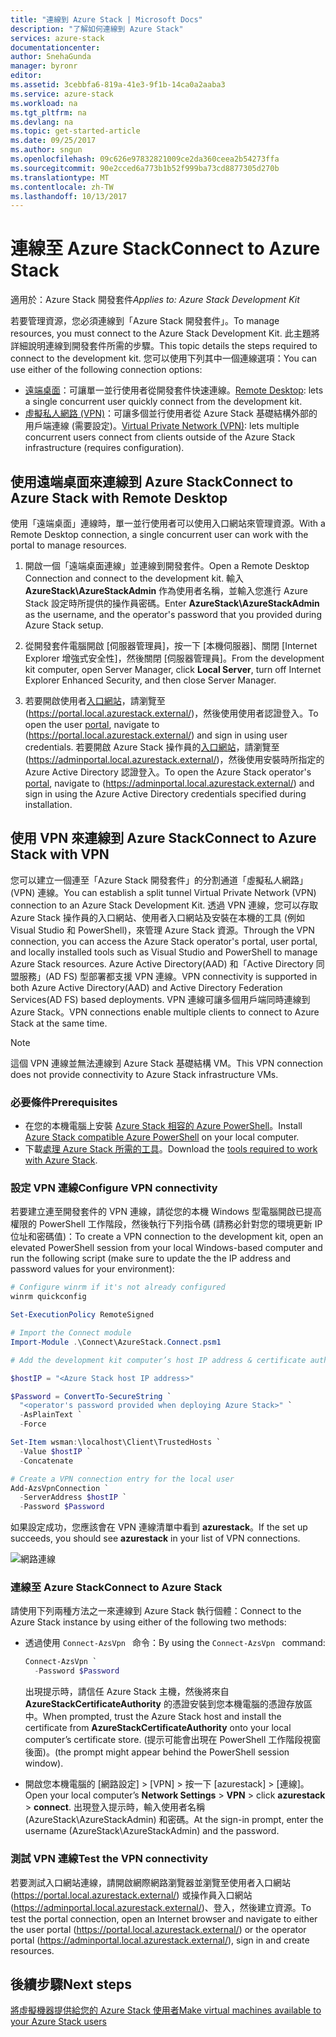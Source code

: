 ```yaml
---
title: "連線到 Azure Stack | Microsoft Docs"
description: "了解如何連線到 Azure Stack"
services: azure-stack
documentationcenter: 
author: SnehaGunda
manager: byronr
editor: 
ms.assetid: 3cebbfa6-819a-41e3-9f1b-14ca0a2aaba3
ms.service: azure-stack
ms.workload: na
ms.tgt_pltfrm: na
ms.devlang: na
ms.topic: get-started-article
ms.date: 09/25/2017
ms.author: sngun
ms.openlocfilehash: 09c626e97832821009ce2da360ceea2b54273ffa
ms.sourcegitcommit: 90e2cced6a773b1b52f999ba73cd8877305d270b
ms.translationtype: MT
ms.contentlocale: zh-TW
ms.lasthandoff: 10/13/2017
---
```

# <a name="connect-to-azure-stack"></a><span data-ttu-id="07f59-103">連線至 Azure Stack</span><span class="sxs-lookup"><span data-stu-id="07f59-103">Connect to Azure Stack</span></span>

<span data-ttu-id="07f59-104">適用於：Azure Stack 開發套件</span><span class="sxs-lookup"><span data-stu-id="07f59-104">*Applies to: Azure Stack Development Kit*</span></span>

<span data-ttu-id="07f59-105">若要管理資源，您必須連線到「Azure Stack 開發套件」。</span><span class="sxs-lookup"><span data-stu-id="07f59-105">To manage resources, you must connect to the Azure Stack Development Kit.</span></span> <span data-ttu-id="07f59-106">此主題將詳細說明連線到開發套件所需的步驟。</span><span class="sxs-lookup"><span data-stu-id="07f59-106">This topic details the steps required to connect to the development kit.</span></span> <span data-ttu-id="07f59-107">您可以使用下列其中一個連線選項：</span><span class="sxs-lookup"><span data-stu-id="07f59-107">You can use either of the following connection options:</span></span>

* <span data-ttu-id="07f59-108">[遠端桌面](#connect-with-remote-desktop)：可讓單一並行使用者從開發套件快速連線。</span><span class="sxs-lookup"><span data-stu-id="07f59-108">[Remote Desktop](#connect-with-remote-desktop): lets a single concurrent user quickly connect from the development kit.</span></span>
* <span data-ttu-id="07f59-109">[虛擬私人網路 (VPN)](#connect-with-vpn)：可讓多個並行使用者從 Azure Stack 基礎結構外部的用戶端連線 (需要設定)。</span><span class="sxs-lookup"><span data-stu-id="07f59-109">[Virtual Private Network (VPN)](#connect-with-vpn): lets multiple concurrent users connect from clients outside of the Azure Stack infrastructure (requires configuration).</span></span>

## <a name="connect-to-azure-stack-with-remote-desktop"></a><span data-ttu-id="07f59-110">使用遠端桌面來連線到 Azure Stack</span><span class="sxs-lookup"><span data-stu-id="07f59-110">Connect to Azure Stack with Remote Desktop</span></span>
<span data-ttu-id="07f59-111">使用「遠端桌面」連線時，單一並行使用者可以使用入口網站來管理資源。</span><span class="sxs-lookup"><span data-stu-id="07f59-111">With a Remote Desktop connection, a single concurrent user can work with the portal to manage resources.</span></span>

1. <span data-ttu-id="07f59-112">開啟一個「遠端桌面連線」並連線到開發套件。</span><span class="sxs-lookup"><span data-stu-id="07f59-112">Open a Remote Desktop Connection and connect to the development kit.</span></span> <span data-ttu-id="07f59-113">輸入 **AzureStack\AzureStackAdmin** 作為使用者名稱，並輸入您進行 Azure Stack 設定時所提供的操作員密碼。</span><span class="sxs-lookup"><span data-stu-id="07f59-113">Enter **AzureStack\AzureStackAdmin** as the username, and the operator's password that you provided during Azure Stack setup.</span></span>  

2. <span data-ttu-id="07f59-114">從開發套件電腦開啟 [伺服器管理員]，按一下 [本機伺服器]、關閉 [Internet Explorer 增強式安全性]，然後關閉 [伺服器管理員]。</span><span class="sxs-lookup"><span data-stu-id="07f59-114">From the development kit computer, open Server Manager, click **Local Server**, turn off Internet Explorer Enhanced Security, and then close Server Manager.</span></span>

3. <span data-ttu-id="07f59-115">若要開啟使用者[入口網站](azure-stack-key-features.md#portal)，請瀏覽至 (https://portal.local.azurestack.external/)，然後使用使用者認證登入。</span><span class="sxs-lookup"><span data-stu-id="07f59-115">To open the user [portal](azure-stack-key-features.md#portal), navigate to (https://portal.local.azurestack.external/) and sign in using user credentials.</span></span> <span data-ttu-id="07f59-116">若要開啟 Azure Stack 操作員的[入口網站](azure-stack-key-features.md#portal)，請瀏覽至 (https://adminportal.local.azurestack.external/)，然後使用安裝時所指定的 Azure Active Directory 認證登入。</span><span class="sxs-lookup"><span data-stu-id="07f59-116">To open the Azure Stack operator's [portal](azure-stack-key-features.md#portal), navigate to (https://adminportal.local.azurestack.external/) and sign in using the Azure Active Directory credentials specified during installation.</span></span>

## <a name="connect-to-azure-stack-with-vpn"></a><span data-ttu-id="07f59-117">使用 VPN 來連線到 Azure Stack</span><span class="sxs-lookup"><span data-stu-id="07f59-117">Connect to Azure Stack with VPN</span></span>

<span data-ttu-id="07f59-118">您可以建立一個連至「Azure Stack 開發套件」的分割通道「虛擬私人網路」(VPN) 連線。</span><span class="sxs-lookup"><span data-stu-id="07f59-118">You can establish a split tunnel Virtual Private Network (VPN) connection to an Azure Stack Development Kit.</span></span> <span data-ttu-id="07f59-119">透過 VPN 連線，您可以存取 Azure Stack 操作員的入口網站、使用者入口網站及安裝在本機的工具 (例如 Visual Studio 和 PowerShell)，來管理 Azure Stack 資源。</span><span class="sxs-lookup"><span data-stu-id="07f59-119">Through the VPN connection, you can access the Azure Stack operator's portal, user portal, and locally installed tools such as Visual Studio and PowerShell to manage Azure Stack resources.</span></span> <span data-ttu-id="07f59-120">Azure Active Directory(AAD) 和「Active Directory 同盟服務」(AD FS) 型部署都支援 VPN 連線。</span><span class="sxs-lookup"><span data-stu-id="07f59-120">VPN connectivity is supported in both Azure Active Directory(AAD) and Active Directory Federation Services(AD FS) based deployments.</span></span> <span data-ttu-id="07f59-121">VPN 連線可讓多個用戶端同時連線到 Azure Stack。</span><span class="sxs-lookup"><span data-stu-id="07f59-121">VPN connections enable multiple clients to connect to Azure Stack at the same time.</span></span> 

> [!NOTE] 
> <span data-ttu-id="07f59-122">這個 VPN 連線並無法連線到 Azure Stack 基礎結構 VM。</span><span class="sxs-lookup"><span data-stu-id="07f59-122">This VPN connection does not provide connectivity to Azure Stack infrastructure VMs.</span></span> 

### <a name="prerequisites"></a><span data-ttu-id="07f59-123">必要條件</span><span class="sxs-lookup"><span data-stu-id="07f59-123">Prerequisites</span></span>

* <span data-ttu-id="07f59-124">在您的本機電腦上安裝 [Azure Stack 相容的 Azure PowerShell](azure-stack-powershell-install.md)。</span><span class="sxs-lookup"><span data-stu-id="07f59-124">Install [Azure Stack compatible Azure PowerShell](azure-stack-powershell-install.md) on your local computer.</span></span>  
* <span data-ttu-id="07f59-125">下載[處理 Azure Stack 所需的工具](azure-stack-powershell-download.md)。</span><span class="sxs-lookup"><span data-stu-id="07f59-125">Download the [tools required to work with Azure Stack](azure-stack-powershell-download.md).</span></span> 

### <a name="configure-vpn-connectivity"></a><span data-ttu-id="07f59-126">設定 VPN 連線</span><span class="sxs-lookup"><span data-stu-id="07f59-126">Configure VPN connectivity</span></span>

<span data-ttu-id="07f59-127">若要建立連至開發套件的 VPN 連線，請從您的本機 Windows 型電腦開啟已提高權限的 PowerShell 工作階段，然後執行下列指令碼 (請務必針對您的環境更新 IP 位址和密碼值)：</span><span class="sxs-lookup"><span data-stu-id="07f59-127">To create a VPN connection to the development kit, open an elevated PowerShell session from your local Windows-based computer and run the following script (make sure to update the the IP address and password values for your environment):</span></span>

```PowerShell 
# Configure winrm if it's not already configured
winrm quickconfig  

Set-ExecutionPolicy RemoteSigned

# Import the Connect module
Import-Module .\Connect\AzureStack.Connect.psm1 

# Add the development kit computer’s host IP address & certificate authority (CA) to the list of trusted hosts. Make sure to update the the IP address and password values for your environment. 

$hostIP = "<Azure Stack host IP address>"

$Password = ConvertTo-SecureString `
  "<operator's password provided when deploying Azure Stack>" `
  -AsPlainText `
  -Force

Set-Item wsman:\localhost\Client\TrustedHosts `
  -Value $hostIP `
  -Concatenate

# Create a VPN connection entry for the local user
Add-AzsVpnConnection `
  -ServerAddress $hostIP `
  -Password $Password

```

<span data-ttu-id="07f59-128">如果設定成功，您應該會在 VPN 連線清單中看到 **azurestack**。</span><span class="sxs-lookup"><span data-stu-id="07f59-128">If the set up succeeds, you should see **azurestack** in your list of VPN connections.</span></span>

![網路連線](media/azure-stack-connect-azure-stack/image3.png)  

### <a name="connect-to-azure-stack"></a><span data-ttu-id="07f59-130">連線至 Azure Stack</span><span class="sxs-lookup"><span data-stu-id="07f59-130">Connect to Azure Stack</span></span>

<span data-ttu-id="07f59-131">請使用下列兩種方法之一來連線到 Azure Stack 執行個體：</span><span class="sxs-lookup"><span data-stu-id="07f59-131">Connect to the Azure Stack instance by using either of the following two methods:</span></span>  

* <span data-ttu-id="07f59-132">透過使用 `Connect-AzsVpn ` 命令：</span><span class="sxs-lookup"><span data-stu-id="07f59-132">By using the `Connect-AzsVpn ` command:</span></span> 
    
  ```PowerShell
  Connect-AzsVpn `
    -Password $Password
  ```

  <span data-ttu-id="07f59-133">出現提示時，請信任 Azure Stack 主機，然後將來自 **AzureStackCertificateAuthority** 的憑證安裝到您本機電腦的憑證存放區中。</span><span class="sxs-lookup"><span data-stu-id="07f59-133">When prompted, trust the Azure Stack host and install the certificate from **AzureStackCertificateAuthority** onto your local computer’s certificate store.</span></span> <span data-ttu-id="07f59-134">(提示可能會出現在 PowerShell 工作階段視窗後面)。</span><span class="sxs-lookup"><span data-stu-id="07f59-134">(the prompt might appear behind the PowerShell session window).</span></span> 

* <span data-ttu-id="07f59-135">開啟您本機電腦的 [網路設定] > [VPN] > 按一下 [azurestack] > [連線]。</span><span class="sxs-lookup"><span data-stu-id="07f59-135">Open your local computer’s **Network Settings** > **VPN** > click **azurestack** > **connect**.</span></span> <span data-ttu-id="07f59-136">出現登入提示時，輸入使用者名稱 (AzureStack\AzureStackAdmin) 和密碼。</span><span class="sxs-lookup"><span data-stu-id="07f59-136">At the sign-in prompt, enter the username (AzureStack\AzureStackAdmin) and the password.</span></span>

### <a name="test-the-vpn-connectivity"></a><span data-ttu-id="07f59-137">測試 VPN 連線</span><span class="sxs-lookup"><span data-stu-id="07f59-137">Test the VPN connectivity</span></span>

<span data-ttu-id="07f59-138">若要測試入口網站連線，請開啟網際網路瀏覽器並瀏覽至使用者入口網站 (https://portal.local.azurestack.external/) 或操作員入口網站 (https://adminportal.local.azurestack.external/)、登入，然後建立資源。</span><span class="sxs-lookup"><span data-stu-id="07f59-138">To test the portal connection, open an Internet browser and navigate to either the user portal (https://portal.local.azurestack.external/) or the operator portal (https://adminportal.local.azurestack.external/), sign in and create resources.</span></span>  

## <a name="next-steps"></a><span data-ttu-id="07f59-139">後續步驟</span><span class="sxs-lookup"><span data-stu-id="07f59-139">Next steps</span></span>

[<span data-ttu-id="07f59-140">將虛擬機器提供給您的 Azure Stack 使用者</span><span class="sxs-lookup"><span data-stu-id="07f59-140">Make virtual machines available to your Azure Stack users</span></span>](azure-stack-tutorial-tenant-vm.md)


